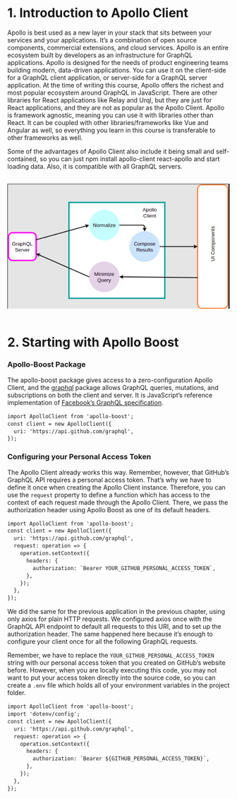 # 1. Introduction to Apollo Client

Apollo is best used as a new layer in your stack that sits between your services and your applications. It’s a combination of open source components, commercial extensions, and cloud services. Apollo is an entire ecosystem built by developers as an infrastructure for GraphQL applications. Apollo is designed for the needs of product engineering teams building modern, data-driven applications. You can use it on the client-side for a GraphQL client application, or server-side for a GraphQL server application. At the time of writing this course, Apollo offers the richest and most popular ecosystem around GraphQL in JavaScript. There are other libraries for React applications like Relay and Urql, but they are just for React applications, and they are not as popular as the Apollo Client. Apollo is framework agnostic, meaning you can use it with libraries other than React. It can be coupled with other libraries/frameworks like Vue and Angular as well, so everything you learn in this course is transferable to other frameworks as well.

Some of the advantages of Apollo Client also include it being small and self-contained, so you can just npm install apollo-client react-apollo and start loading data. Also, it is compatible with all GraphQL servers.

<br>
<div align="center">
	<img src="../img/apollo.png">
</div>
<br>


# 2. Starting with Apollo Boost 

### Apollo-Boost Package

The apollo-boost package gives access to a zero-configuration Apollo Client, and the [graphql](https://github.com/graphql/graphql-js) package allows GraphQL queries, mutations, and subscriptions on both the client and server. It is JavaScript’s reference implementation of [Facebook’s GraphQL specification](https://github.com/graphql/graphql-spec00).

```graphql
import ApolloClient from 'apollo-boost';
const client = new ApolloClient({
  uri: 'https://api.github.com/graphql',
});
```

### Configuring your Personal Access Token

The Apollo Client already works this way. Remember, however, that GitHub’s GraphQL API requires a personal access token. That’s why we have to define it once when creating the Apollo Client instance. Therefore, you can use the `request` property to define a function which has access to the context of each request made through the Apollo Client. There, we pass the authorization header using Apollo Boost as one of its default headers.

```graphql
import ApolloClient from 'apollo-boost';
const client = new ApolloClient({
  uri: 'https://api.github.com/graphql',
  request: operation => {
    operation.setContext({
      headers: {
        authorization: `Bearer YOUR_GITHUB_PERSONAL_ACCESS_TOKEN`,
      },
    });
  },
});
```

We did the same for the previous application in the previous chapter, using only axios for plain HTTP requests. We configured axios once with the GraphQL API endpoint to default all requests to this URI, and to set up the authorization header. The same happened here because it’s enough to configure your client once for all the following GraphQL requests.

Remember, we have to replace the `YOUR_GITHUB_PERSONAL_ACCESS_TOKEN` string with our personal access token that you created on GitHub’s website before. However, when you are locally executing this code, you may not want to put your access token directly into the source code, so you can create a `.env` file which holds all of your environment variables in the project folder.

```graphql
import ApolloClient from 'apollo-boost';
import 'dotenv/config';
const client = new ApolloClient({
  uri: 'https://api.github.com/graphql',
  request: operation => {
    operation.setContext({
      headers: {
        authorization: `Bearer ${GITHUB_PERSONAL_ACCESS_TOKEN}`,
      },
    });
  },
});
```













